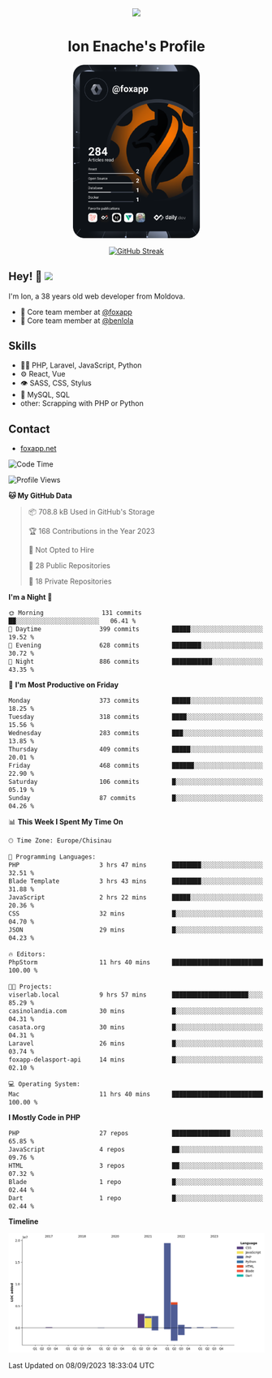 <div id="header" align="center">
  <img src="https://media.giphy.com/media/M9gbBd9nbDrOTu1Mqx/giphy.gif" width="100"/>
	<h1>Ion Enache's Profile</h1>
</div>
<div align="center">
	<a href="https://app.daily.dev/foxapp"><img src="https://github.com/foxapp/foxapp/blob/master/devcard.svg" width="250" alt="Ion Enache's Dev Card"/></a>
</div>


<div align="center">
	
[![GitHub Streak](http://github-readme-streak-stats.herokuapp.com?user=foxapp&hide_border=true&date_format=M%20j%5B%2C%20Y%5D)](https://git.io/streak-stats)
	
</div>


## Hey! 👋 <img src="https://media.giphy.com/media/hvRJCLFzcasrR4ia7z/giphy.gif" width="30px"/>
I'm Ion, a 38 years old web developer from Moldova.


- 👥 Core team member at [@foxapp](https://github.com/foxapp)
- 👥 Core team member at [@benlola](https://github.com/benlola)

## Skills
- 👨‍💻 PHP, Laravel, JavaScript, Python
- ⚙️ React, Vue
- 👁️ SASS, CSS, Stylus
- 💽 MySQL, SQL
- other: Scrapping with PHP or Python

## Contact
- [foxapp.net](https://www.foxapp.net)

<!--START_SECTION:waka-->
![Code Time](http://img.shields.io/badge/Code%20Time-1%2C499%20hrs%2023%20mins-blue)

![Profile Views](http://img.shields.io/badge/Profile%20Views-0-blue)

**🐱 My GitHub Data** 

> 📦 708.8 kB Used in GitHub's Storage 
 > 
> 🏆 168 Contributions in the Year 2023
 > 
> 🚫 Not Opted to Hire
 > 
> 📜 28 Public Repositories 
 > 
> 🔑 18 Private Repositories 
 > 
**I'm a Night 🦉** 

```text
🌞 Morning                131 commits         ██░░░░░░░░░░░░░░░░░░░░░░░   06.41 % 
🌆 Daytime                399 commits         █████░░░░░░░░░░░░░░░░░░░░   19.52 % 
🌃 Evening                628 commits         ████████░░░░░░░░░░░░░░░░░   30.72 % 
🌙 Night                  886 commits         ███████████░░░░░░░░░░░░░░   43.35 % 
```
📅 **I'm Most Productive on Friday** 

```text
Monday                   373 commits         █████░░░░░░░░░░░░░░░░░░░░   18.25 % 
Tuesday                  318 commits         ████░░░░░░░░░░░░░░░░░░░░░   15.56 % 
Wednesday                283 commits         ███░░░░░░░░░░░░░░░░░░░░░░   13.85 % 
Thursday                 409 commits         █████░░░░░░░░░░░░░░░░░░░░   20.01 % 
Friday                   468 commits         ██████░░░░░░░░░░░░░░░░░░░   22.90 % 
Saturday                 106 commits         █░░░░░░░░░░░░░░░░░░░░░░░░   05.19 % 
Sunday                   87 commits          █░░░░░░░░░░░░░░░░░░░░░░░░   04.26 % 
```


📊 **This Week I Spent My Time On** 

```text
🕑︎ Time Zone: Europe/Chisinau

💬 Programming Languages: 
PHP                      3 hrs 47 mins       ████████░░░░░░░░░░░░░░░░░   32.51 % 
Blade Template           3 hrs 43 mins       ████████░░░░░░░░░░░░░░░░░   31.88 % 
JavaScript               2 hrs 22 mins       █████░░░░░░░░░░░░░░░░░░░░   20.36 % 
CSS                      32 mins             █░░░░░░░░░░░░░░░░░░░░░░░░   04.70 % 
JSON                     29 mins             █░░░░░░░░░░░░░░░░░░░░░░░░   04.23 % 

🔥 Editors: 
PhpStorm                 11 hrs 40 mins      █████████████████████████   100.00 % 

🐱‍💻 Projects: 
viserlab.local           9 hrs 57 mins       █████████████████████░░░░   85.29 % 
casinolandia.com         30 mins             █░░░░░░░░░░░░░░░░░░░░░░░░   04.31 % 
casata.org               30 mins             █░░░░░░░░░░░░░░░░░░░░░░░░   04.31 % 
Laravel                  26 mins             █░░░░░░░░░░░░░░░░░░░░░░░░   03.74 % 
foxapp-delasport-api     14 mins             █░░░░░░░░░░░░░░░░░░░░░░░░   02.10 % 

💻 Operating System: 
Mac                      11 hrs 40 mins      █████████████████████████   100.00 % 
```

**I Mostly Code in PHP** 

```text
PHP                      27 repos            ████████████████░░░░░░░░░   65.85 % 
JavaScript               4 repos             ██░░░░░░░░░░░░░░░░░░░░░░░   09.76 % 
HTML                     3 repos             ██░░░░░░░░░░░░░░░░░░░░░░░   07.32 % 
Blade                    1 repo              █░░░░░░░░░░░░░░░░░░░░░░░░   02.44 % 
Dart                     1 repo              █░░░░░░░░░░░░░░░░░░░░░░░░   02.44 % 
```



**Timeline**

![Lines of Code chart](https://raw.githubusercontent.com/foxapp/foxapp/master/assets/bar_graph.png)


 Last Updated on 08/09/2023 18:33:04 UTC
<!--END_SECTION:waka-->
